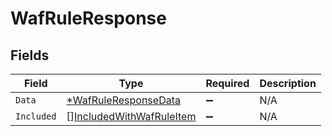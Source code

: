 # WafRuleResponse


## Fields

| Field                                                                       | Type                                                                        | Required                                                                    | Description                                                                 |
| --------------------------------------------------------------------------- | --------------------------------------------------------------------------- | --------------------------------------------------------------------------- | --------------------------------------------------------------------------- |
| `Data`                                                                      | [*WafRuleResponseData](../../models/shared/wafruleresponsedata.md)          | :heavy_minus_sign:                                                          | N/A                                                                         |
| `Included`                                                                  | [][IncludedWithWafRuleItem](../../models/shared/includedwithwafruleitem.md) | :heavy_minus_sign:                                                          | N/A                                                                         |